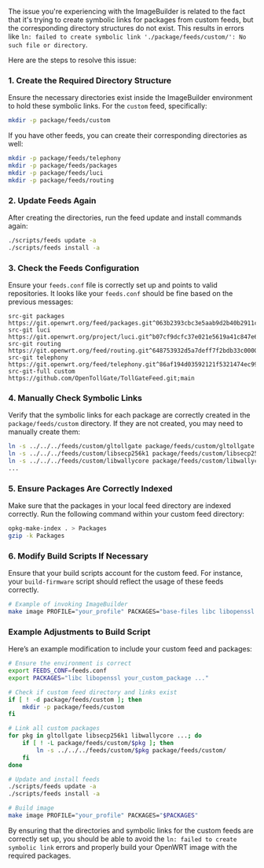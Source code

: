 The issue you're experiencing with the ImageBuilder is related to the fact that it's trying to create symbolic links for packages from custom feeds, but the corresponding directory structures do not exist. This results in errors like `ln: failed to create symbolic link './package/feeds/custom/': No such file or directory`.

Here are the steps to resolve this issue:

### 1. Create the Required Directory Structure

Ensure the necessary directories exist inside the ImageBuilder environment to hold these symbolic links. For the `custom` feed, specifically:

```bash
mkdir -p package/feeds/custom
```

If you have other feeds, you can create their corresponding directories as well:

```bash
mkdir -p package/feeds/telephony
mkdir -p package/feeds/packages
mkdir -p package/feeds/luci
mkdir -p package/feeds/routing
```

### 2. Update Feeds Again

After creating the directories, run the feed update and install commands again:

```bash
./scripts/feeds update -a
./scripts/feeds install -a
```

### 3. Check the Feeds Configuration

Ensure your `feeds.conf` file is correctly set up and points to valid repositories. It looks like your `feeds.conf` should be fine based on the previous messages:

```plaintext
src-git packages https://git.openwrt.org/feed/packages.git^063b2393cbc3e5aab9d2b40b2911cab1c3967c59
src-git luci https://git.openwrt.org/project/luci.git^b07cf9dcfc37e021e5619a41c847e63afbd5d34a
src-git routing https://git.openwrt.org/feed/routing.git^648753932d5a7deff7f2bdb33c000018a709ad84
src-git telephony https://git.openwrt.org/feed/telephony.git^86af194d03592121f5321474ec9918dd109d3057
src-git-full custom https://github.com/OpenTollGate/TollGateFeed.git;main
```

### 4. Manually Check Symbolic Links

Verify that the symbolic links for each package are correctly created in the `package/feeds/custom` directory. If they are not created, you may need to manually create them:

```bash
ln -s ../../../feeds/custom/gltollgate package/feeds/custom/gltollgate
ln -s ../../../feeds/custom/libsecp256k1 package/feeds/custom/libsecp256k1
ln -s ../../../feeds/custom/libwallycore package/feeds/custom/libwallycore
...
```

### 5. Ensure Packages Are Correctly Indexed

Make sure that the packages in your local feed directory are indexed correctly. Run the following command within your custom feed directory:

```bash
opkg-make-index . > Packages
gzip -k Packages
```

### 6. Modify Build Scripts If Necessary

Ensure that your build scripts account for the custom feed. For instance, your `build-firmware` script should reflect the usage of these feeds correctly.

```bash
# Example of invoking ImageBuilder
make image PROFILE="your_profile" PACKAGES="base-files libc libopenssl your_custom_package"
```

### Example Adjustments to Build Script

Here’s an example modification to include your custom feed and packages:

```bash
# Ensure the environment is correct
export FEEDS_CONF=feeds.conf
export PACKAGES="libc libopenssl your_custom_package ..."

# Check if custom feed directory and links exist
if [ ! -d package/feeds/custom ]; then
    mkdir -p package/feeds/custom
fi

# Link all custom packages
for pkg in gltollgate libsecp256k1 libwallycore ...; do
    if [ ! -L package/feeds/custom/$pkg ]; then
        ln -s ../../../feeds/custom/$pkg package/feeds/custom/
    fi
done

# Update and install feeds
./scripts/feeds update -a
./scripts/feeds install -a

# Build image
make image PROFILE="your_profile" PACKAGES="$PACKAGES"
```

By ensuring that the directories and symbolic links for the custom feeds are correctly set up, you should be able to avoid the `ln: failed to create symbolic link` errors and properly build your OpenWRT image with the required packages.